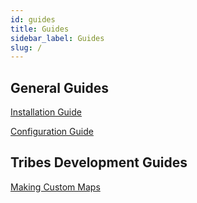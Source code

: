 ```yaml
---
id: guides
title: Guides
sidebar_label: Guides
slug: /
---
```


## General Guides

[Installation Guide](how-to-install)

[Configuration Guide](how-to-config)


## Tribes Development Guides

[Making Custom Maps](development/how-to-make-maps)


<!---
## Gameplay Guides

- [Movement](gameplay/how-to-move)
- [Shooting](gameplay/how-to-shoot)
- [Spot Cappers](gameplay/how-to-spot)
- [Competitive Format](gameplay/how-to-competitive)

### Roles
- [Offense](gameplay/how-to-offend)
- [Capping](gameplay/how-to-cap)
- [Heavy on Flag](gameplay/how-to-hof)
- [Defense](gameplay/how-to-defend)
- [Sniping](gameplay/how-to-snipe)
-->
